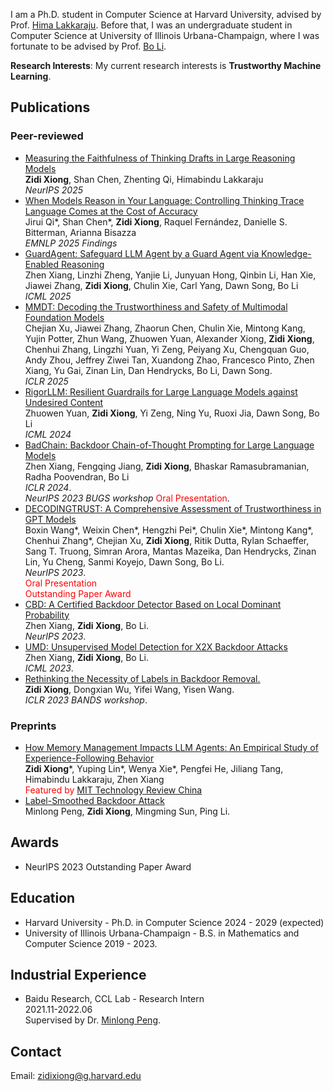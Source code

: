 I am a Ph.D. student in Computer Science at Harvard University, advised by Prof. [Hima Lakkaraju](https://himalakkaraju.github.io). Before that, I was an undergraduate student in Computer Science at University of Illinois Urbana-Champaign, where I was fortunate to be advised by Prof. [Bo Li](https://aisecure.github.io).

**Research Interests**: My current research interests is **Trustworthy Machine Learning**. 

## Publications

### Peer-reviewed
- [Measuring the Faithfulness of Thinking Drafts in Large Reasoning Models](https://arxiv.org/abs/2505.13774)
<br> **Zidi Xiong**, Shan Chen, Zhenting Qi, Himabindu Lakkaraju
<br>*NeurIPS 2025*
- [When Models Reason in Your Language: Controlling Thinking Trace Language Comes at the Cost of Accuracy](https://arxiv.org/abs/2505.22888)
<br> Jirui Qi*, Shan Chen*, **Zidi Xiong**, Raquel Fernández, Danielle S. Bitterman, Arianna Bisazza
<br>*EMNLP 2025 Findings*
- [GuardAgent: Safeguard LLM Agent by a Guard Agent via Knowledge-Enabled Reasoning](https://openreview.net/forum?id=YixNDE12wm)
<br> Zhen Xiang, Linzhi Zheng, Yanjie Li, Junyuan Hong, Qinbin Li, Han Xie, Jiawei Zhang, **Zidi Xiong**, Chulin Xie, Carl Yang, Dawn Song, Bo Li
<br>*ICML 2025*
- [MMDT: Decoding the Trustworthiness and Safety of Multimodal Foundation Models](https://openreview.net/pdf?id=qIbbBSzH6n)
<br> Chejian Xu, Jiawei Zhang, Zhaorun Chen, Chulin Xie, Mintong Kang, Yujin Potter, Zhun Wang, Zhuowen Yuan, Alexander Xiong, **Zidi Xiong**, Chenhui Zhang, Lingzhi Yuan, Yi Zeng, Peiyang Xu, Chengquan Guo, Andy Zhou, Jeffrey Ziwei Tan, Xuandong Zhao, Francesco Pinto, Zhen Xiang, Yu Gai, Zinan Lin, Dan Hendrycks, Bo Li, Dawn Song.
<br>*ICLR 2025*
- [RigorLLM: Resilient Guardrails for Large Language Models against Undesired Content](https://arxiv.org/abs/2403.13031)
<br> Zhuowen Yuan, **Zidi Xiong**, Yi Zeng, Ning Yu, Ruoxi Jia, Dawn Song, Bo Li
<br>*ICML 2024*
- [BadChain: Backdoor Chain-of-Thought Prompting for Large Language Models](https://openreview.net/forum?id=S4cYxINzjp)
<br>Zhen Xiang, Fengqing Jiang, **Zidi Xiong**, Bhaskar Ramasubramanian, Radha Poovendran, Bo Li
<br>*ICLR 2024*.
<br>*NeurIPS 2023 BUGS  workshop* <font color=red>Oral Presentation</font>.
- [DECODINGTRUST: A Comprehensive Assessment of Trustworthiness in GPT Models](https://arxiv.org/abs//2306.11698)
<br>Boxin Wang*, Weixin Chen*, Hengzhi Pei*, Chulin Xie*, Mintong Kang*, Chenhui Zhang*, Chejian Xu, **Zidi Xiong**, Ritik Dutta, Rylan Schaeffer, Sang T. Truong, Simran Arora, Mantas Mazeika, Dan Hendrycks, Zinan Lin, Yu Cheng, Sanmi Koyejo, Dawn Song, Bo Li.
<br>*NeurIPS 2023*.
<br><font color=red>Oral Presentation</font>
<br><font color=red>Outstanding Paper Award</font>
- [CBD: A Certified Backdoor Detector Based on Local Dominant Probability]()
<br>Zhen Xiang, **Zidi Xiong**, Bo Li.
<br>*NeurIPS 2023*.
- [UMD: Unsupervised Model Detection for X2X Backdoor Attacks](https://arxiv.org/abs/2305.18651)
<br>Zhen Xiang, **Zidi Xiong**, Bo Li.
<br>*ICML 2023*.
- [Rethinking the Necessity of Labels in Backdoor Removal.](https://openreview.net/forum?id=Noj1Fydegod)
<br>**Zidi Xiong**, Dongxian Wu, Yifei Wang, Yisen Wang.
<br>*ICLR 2023 BANDS workshop*.

### Preprints
- [How Memory Management Impacts LLM Agents: An Empirical Study of Experience-Following Behavior](https://arxiv.org/abs/2505.16067)
<br> **Zidi Xiong***, Yuping Lin*, Wenya Xie*, Pengfei He, Jiliang Tang, Himabindu Lakkaraju, Zhen Xiang
<br> <font color=red>Featured by [MIT Technology Review China](https://www.mittrchina.com/news/detail/15064)</font>
- [Label-Smoothed Backdoor Attack](https://arxiv.org/abs/2202.11203)
<br>Minlong Peng, **Zidi Xiong**, Mingming Sun, Ping Li.

## Awards
- NeurIPS 2023 Outstanding Paper Award
  
## Education
- Harvard University - Ph.D. in Computer Science 2024 - 2029 (expected)
- University of Illinois Urbana-Champaign - B.S. in Mathematics and Computer Science 2019 - 2023. 

## Industrial Experience
- Baidu Research, CCL Lab - Research Intern
<br> 2021.11-2022.06
<br> Supervised by Dr. [Minlong Peng](https://v-mipeng.github.io).


## Contact
Email: zidixiong@g.harvard.edu
